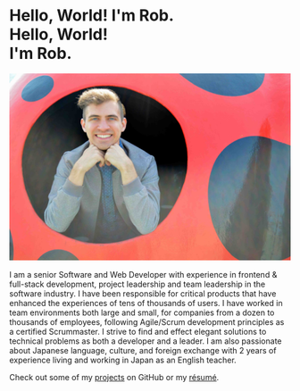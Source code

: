 <h1 class="mb-3">
<div id="introtext">Hello, World! I'm Rob.</div>
<div id="introtext_small">
    <div id="introtext_small_1">Hello, World!</div>
    <div id="introtext_small_2">I'm Rob.</div>
</div>
</h1>
<div class="d-block d-sm-none coverimage"><img class="img-fluid" src="assets/images/cover.jpg"/></div>

I am a senior Software and Web Developer with experience in frontend & full-stack development, project leadership and team leadership in the software industry. I have been responsible for critical products that have enhanced the experiences of tens of thousands of users. I have worked in team environments both large and small, for companies from a dozen to thousands of employees, following Agile/Scrum development principles as a certified Scrummaster. I strive to find and effect elegant solutions to technical problems as both a developer and a leader. I am also passionate about Japanese language, culture, and foreign exchange with 2 years of experience living and working in Japan as an English teacher.

Check out some of my [projects](#projects) on GitHub or my [résumé](#resume).